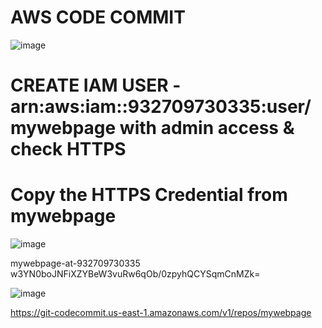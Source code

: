 # AWS CODE COMMIT

![image](https://user-images.githubusercontent.com/84037413/122446109-32418500-cf9a-11eb-9e56-b9e94efdc9a1.png)

# CREATE IAM USER -arn:aws:iam::932709730335:user/mywebpage with admin access & check HTTPS
# Copy the HTTPS Credential from mywebpage

![image](https://user-images.githubusercontent.com/84037413/122446487-a1b77480-cf9a-11eb-887d-694e161a8b6e.png)

mywebpage-at-932709730335
w3YN0boJNFiXZYBeW3vuRw6qOb/0zpyhQCYSqmCnMZk=

![image](https://user-images.githubusercontent.com/84037413/122447009-315d2300-cf9b-11eb-8914-755384c3ad91.png)

https://git-codecommit.us-east-1.amazonaws.com/v1/repos/mywebpage





